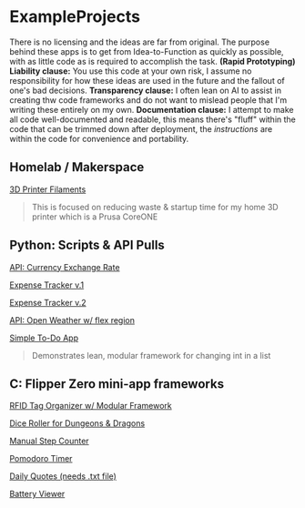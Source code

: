 # ExampleProjects
There is no licensing and the ideas are far from original.
The purpose behind these apps is to get from Idea-to-Function as quickly as possible, with as little code as is required to accomplish the task. **(Rapid Prototyping)**
**Liability clause:** You use this code at your own risk, I assume no responsibility for how these ideas are used in the future and the fallout of one's bad decisions.
**Transparency clause:** I often lean on AI to assist in creating thw code frameworks and do not want to mislead people that I'm writing these entirely on my own.
**Documentation clause:** I attempt to make all code well-documented and readable, this means there's "fluff" within the code that can be trimmed down after deployment, the *instructions* are within the code for convenience and portability.

## Homelab / Makerspace
[3D Printer Filaments](https://github.com/Wat-Lab/ExampleProjects/blob/main/3DP-filaments.md)
> This is focused on reducing waste & startup time for my home 3D printer which is a Prusa CoreONE

## Python: Scripts & API Pulls
[API: Currency Exchange Rate](https://github.com/Wat-Lab/ExampleProjects/blob/main/ExchangeRateAPIPull.py)

[Expense Tracker v.1](https://github.com/Wat-Lab/ExampleProjects/blob/main/ExpenseTracker.py)

[Expense Tracker v.2](https://github.com/Wat-Lab/ExampleProjects/blob/main/ExpenseTrackerMorePythonic.py)

[API: Open Weather w/ flex region](https://github.com/Wat-Lab/ExampleProjects/blob/main/OpenWeatherAPI.py)

[Simple To-Do App](https://github.com/Wat-Lab/ExampleProjects/blob/main/SimpleToDoApp.py)
> Demonstrates lean, modular framework for changing int in a list

## C: Flipper Zero mini-app frameworks
[RFID Tag Organizer w/ Modular Framework](https://github.com/Wat-Lab/ExampleProjects/blob/main/RFID_Tag_Organizer.c)

[Dice Roller for Dungeons & Dragons](https://github.com/Wat-Lab/ExampleProjects/blob/main/Dice_Roller.c)

[Manual Step Counter](https://github.com/Wat-Lab/ExampleProjects/blob/main/step_counter.c)

[Pomodoro Timer](https://github.com/Wat-Lab/ExampleProjects/blob/main/pomodoro_timer.c)

[Daily Quotes (needs .txt file)](https://github.com/Wat-Lab/ExampleProjects/blob/main/daily_quote.c)

[Battery Viewer](https://github.com/Wat-Lab/ExampleProjects/blob/main/battery_viewer.c)

